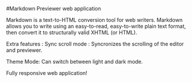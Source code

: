 #Markdown Previewer web application

Markdown is a text-to-HTML conversion tool for web writers. Markdown allows you to write using an easy-to-read, easy-to-write plain text format, then convert it to structurally valid XHTML (or HTML).

Extra features : 
Sync scroll mode : Syncronizes the scrolling of the editor and previewer.

Theme Mode: Can switch between light and dark mode.

Fully responsive web application!

